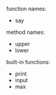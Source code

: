 function names:
 - say

method names:
 - upper
 - lower

built-in functions:
 - print
 - input
 - max
